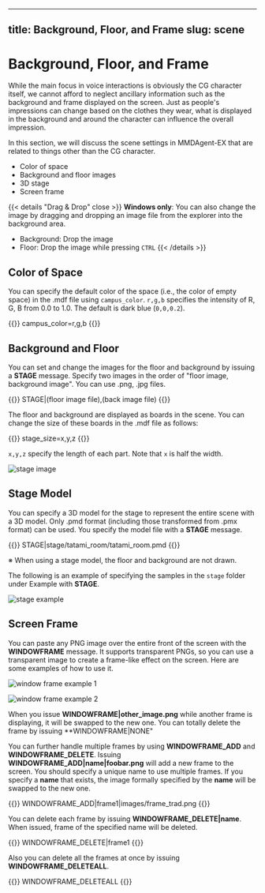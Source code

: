

---
title: Background, Floor, and Frame
slug: scene
---

# Background, Floor, and Frame

While the main focus in voice interactions is obviously the CG character itself, we cannot afford to neglect ancillary information such as the background and frame displayed on the screen. Just as people's impressions can change based on the clothes they wear, what is displayed in the background and around the character can influence the overall impression.

In this section, we will discuss the scene settings in MMDAgent-EX that are related to things other than the CG character.

- Color of space
- Background and floor images
- 3D stage
- Screen frame

{{< details "Drag & Drop" close >}}
**Windows only**: You can also change the image by dragging and dropping an image file from the explorer into the background area.

- Background: Drop the image
- Floor: Drop the image while pressing `CTRL`
{{< /details >}}

## Color of Space

You can specify the default color of the space (i.e., the color of empty space) in the .mdf file using `campus_color`. `r,g,b` specifies the intensity of R, G, B from 0.0 to 1.0. The default is dark blue (`0,0,0.2`).

{{<mdf>}}
campus_color=r,g,b
{{</mdf>}}

## Background and Floor

You can set and change the images for the floor and background by issuing a **STAGE** message. Specify two images in the order of "floor image, background image". You can use .png, .jpg files.

{{<message>}}
STAGE|(floor image file),(back image file)
{{</message>}}

The floor and background are displayed as boards in the scene. You can change the size of these boards in the .mdf file as follows:

{{<mdf>}}
stage_size=x,y,z
{{</mdf>}}

`x,y,z` specify the length of each part. Note that `x` is half the width.

![stage image](/images/stage.png)

## Stage Model

You can specify a 3D model for the stage to represent the entire scene with a 3D model. Only .pmd format (including those transformed from .pmx format) can be used. You specify the model file with a **STAGE** message.

{{<message>}}
<eps> STAGE|stage/tatami_room/tatami_room.pmd
{{</message>}}

※ When using a stage model, the floor and background are not drawn.

The following is an example of specifying the samples in the `stage` folder under Example with **STAGE**.

![stage example](/images/stage_example.png)

## Screen Frame

You can paste any PNG image over the entire front of the screen with the **WINDOWFRAME** message. It supports transparent PNGs, so you can use a transparent image to create a frame-like effect on the screen. Here are some examples of how to use it.

![window frame example 1](/images/windowframe_example.png)

![window frame example 2](/images/windowframe_example2.png)

When you issue **WINDOWFRAME|other_image.png** while another frame is displaying, it will be swapped to the new one.  You can totally delete the frame by issuing **WINDOWFRAME|NONE"

You can further handle multiple frames by using **WINDOWFRAME_ADD** and **WINDOWFRAME_DELETE**.  Issuing **WINDOWFRAME_ADD|name|foobar.png** will add a new frame to the screen.  You should specify a unique name to use multiple frames.  If you specify a **name** that exists, the image formally specified by the **name** will be swapped to the new one.

{{<message>}}
<eps> WINDOWFRAME_ADD|frame1|images/frame_trad.png
{{</message>}}

You can delete each frame by issuing **WINDOWFRAME_DELETE|name**.  When issued, frame of the specified name will be deleted.

{{<message>}}
<eps> WINDOWFRAME_DELETE|frame1
{{</message>}}

Also you can delete all the frames at once by issuing **WINDOWFRAME_DELETEALL**.

{{<message>}}
<eps> WINDOWFRAME_DELETEALL
{{</message>}}

